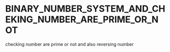 # BINARY_NUMBER_SYSTEM_AND_CHEKING_NUMBER_ARE_PRIME_OR_NOT
checking number are prime or not and also reversing number

